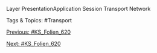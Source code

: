 Layer
PresentationApplication
Session
Transport
Network

   Tags & Topics:
   #Transport

[Previous: #KS_Folien_620](KS_Folien_620.md)

[Next: #KS_Folien_620](KS_Folien_620.md)